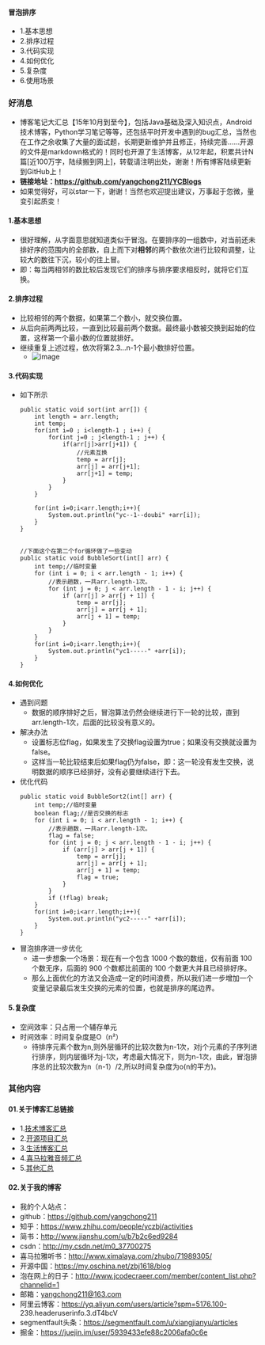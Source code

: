 #### 冒泡排序
- 1.基本思想
- 2.排序过程
- 3.代码实现
- 4.如何优化
- 5.复杂度
- 6.使用场景





### 好消息
- 博客笔记大汇总【15年10月到至今】，包括Java基础及深入知识点，Android技术博客，Python学习笔记等等，还包括平时开发中遇到的bug汇总，当然也在工作之余收集了大量的面试题，长期更新维护并且修正，持续完善……开源的文件是markdown格式的！同时也开源了生活博客，从12年起，积累共计N篇[近100万字，陆续搬到网上]，转载请注明出处，谢谢！所有博客陆续更新到GitHub上！
- **链接地址：https://github.com/yangchong211/YCBlogs**
- 如果觉得好，可以star一下，谢谢！当然也欢迎提出建议，万事起于忽微，量变引起质变！






#### 1.基本思想
- 很好理解，从字面意思就知道类似于冒泡。在要排序的一组数中，对当前还未排好序的范围内的全部数，自上而下对**相邻**的两个数依次进行比较和调整，让较大的数往下沉，较小的往上冒。
- 即：每当两相邻的数比较后发现它们的排序与排序要求相反时，就将它们互换。



#### 2.排序过程
- 比较相邻的两个数据，如果第二个数小，就交换位置。
- 从后向前两两比较，一直到比较最前两个数据。最终最小数被交换到起始的位置，这样第一个最小数的位置就排好。
- 继续重复上述过程，依次将第2.3...n-1个最小数排好位置。
    - ![image](https://upload-images.jianshu.io/upload_images/4432347-fac40ff75693b278.gif?imageMogr2/auto-orient/strip)



#### 3.代码实现
- 如下所示
    ```
    public static void sort(int arr[]) {
    	int length = arr.length;
    	int temp;
    	for(int i=0 ; i<length-1 ; i++) {
    		for(int j=0 ; j<length-1 ; j++) {
        		if(arr[j]>arr[j+1]) {
        			//元素互换
        			temp = arr[j];
        			arr[j] = arr[j+1];
        			arr[j+1] = temp;
        		}
        	}
    	}
    	
    	for(int i=0;i<arr.length;i++){
	        System.out.println("yc--1--doubi" +arr[i]);
    	}
    }
    
    
    //下面这个在第二个for循环做了一些变动
    public static void BubbleSort(int[] arr) {
        int temp;//临时变量
        for (int i = 0; i < arr.length - 1; i++) {
            //表示趟数，一共arr.length-1次。
            for (int j = 0; j < arr.length - 1 - i; j++) {
                if (arr[j] > arr[j + 1]) {
                    temp = arr[j];
                    arr[j] = arr[j + 1];
                    arr[j + 1] = temp;
                }
            }
        }
        for(int i=0;i<arr.length;i++){
            System.out.println("yc1-----" +arr[i]);
        }
    }
    ```



#### 4.如何优化
- 遇到问题
    - 数据的顺序排好之后，冒泡算法仍然会继续进行下一轮的比较，直到arr.length-1次，后面的比较没有意义的。
- 解决办法
    - 设置标志位flag，如果发生了交换flag设置为true；如果没有交换就设置为false。
    - 这样当一轮比较结束后如果flag仍为false，即：这一轮没有发生交换，说明数据的顺序已经排好，没有必要继续进行下去。
- 优化代码
    ```
    public static void BubbleSort2(int[] arr) {
        int temp;//临时变量
        boolean flag;//是否交换的标志
        for (int i = 0; i < arr.length - 1; i++) {
            //表示趟数，一共arr.length-1次。
            flag = false;
            for (int j = 0; j < arr.length - 1 - i; j++) {
                if (arr[j] > arr[j + 1]) {
                    temp = arr[j];
                    arr[j] = arr[j + 1];
                    arr[j + 1] = temp;
                    flag = true;
                }
            }
            if (!flag) break;
        }
        for(int i=0;i<arr.length;i++){
            System.out.println("yc2-----" +arr[i]);
        }
    }
    ```
- 冒泡排序进一步优化
    - 进一步想象一个场景：现在有一个包含 1000 个数的数组，仅有前面 100 个数无序，后面的 900 个数都比前面的 100 个数更大并且已经排好序。
    - 那么上面优化的方法又会造成一定的时间浪费，所以我们进一步增加一个变量记录最后发生交换的元素的位置，也就是排序的尾边界。



#### 5.复杂度
- 空间效率：只占用一个辅存单元
- 时间效率：时间复杂度是O（n²）
    - 待排序元素个数为n,则外层循环的比较次数为n-1次，对j个元素的子序列进行排序，则内层循环为j-1次，考虑最大情况下，则为n-1次，由此，冒泡排序总的比较次数为n（n-1）/2,所以时间复杂度为o(n的平方)。





### 其他内容
#### 01.关于博客汇总链接
- 1.[技术博客汇总](https://www.jianshu.com/p/614cb839182c)
- 2.[开源项目汇总](https://blog.csdn.net/m0_37700275/article/details/80863574)
- 3.[生活博客汇总](https://blog.csdn.net/m0_37700275/article/details/79832978)
- 4.[喜马拉雅音频汇总](https://www.jianshu.com/p/f665de16d1eb)
- 5.[其他汇总](https://www.jianshu.com/p/53017c3fc75d)



#### 02.关于我的博客
- 我的个人站点：
- github：https://github.com/yangchong211
- 知乎：https://www.zhihu.com/people/yczbj/activities
- 简书：http://www.jianshu.com/u/b7b2c6ed9284
- csdn：http://my.csdn.net/m0_37700275
- 喜马拉雅听书：http://www.ximalaya.com/zhubo/71989305/
- 开源中国：https://my.oschina.net/zbj1618/blog
- 泡在网上的日子：http://www.jcodecraeer.com/member/content_list.php?channelid=1
- 邮箱：yangchong211@163.com
- 阿里云博客：https://yq.aliyun.com/users/article?spm=5176.100- 239.headeruserinfo.3.dT4bcV
- segmentfault头条：https://segmentfault.com/u/xiangjianyu/articles
- 掘金：https://juejin.im/user/5939433efe88c2006afa0c6e

